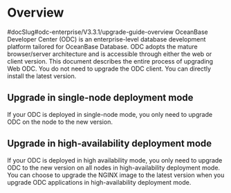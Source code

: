 Overview 
=============================
#docSlug#odc-enterprise/V3.3.1/upgrade-guide-overview
OceanBase Developer Center (ODC) is an enterprise-level database development platform tailored for OceanBase Database. ODC adopts the mature browser/server architecture and is accessible through either the web or client version. This document describes the entire process of upgrading Web ODC. You do not need to upgrade the ODC client. You can directly install the latest version. 

Upgrade in single-node deployment mode 
-----------------------------------------------------------

If your ODC is deployed in single-node mode, you only need to upgrade ODC on the node to the new version.

Upgrade in high-availability deployment mode 
-----------------------------------------------------------------

If your ODC is deployed in high availability mode, you only need to upgrade ODC to the new version on all nodes in high-availability deployment mode. You can choose to upgrade the NGINX image to the latest version when you upgrade ODC applications in high-availability deployment mode.
